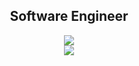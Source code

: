 <h2 align="center"> Software Engineer</h2>

<p align="center">
  <a href="https://skillicons.dev">
    <img src="https://skillicons.dev/icons?i=javascript,typescript,react,nextjs,styledcomponents" />
  </br>
    <img src="https://skillicons.dev/icons?i=astro,tailwind,express,linux,nodejs" />
  </a>
</p>
